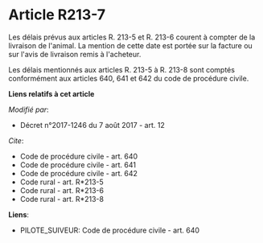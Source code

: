 # Article R213-7

Les délais prévus aux articles R. 213-5 et R. 213-6 courent à compter de la livraison de l'animal. La mention de cette date
est portée sur la facture ou sur l'avis de livraison remis à l'acheteur.

Les délais mentionnés aux articles R. 213-5 à R. 213-8 sont comptés conformément aux articles 640, 641 et 642 du code de
procédure civile.

**Liens relatifs à cet article**

_Modifié par_:

  - Décret n°2017-1246 du 7 août 2017 - art. 12

_Cite_:

  - Code de procédure civile - art. 640
  - Code de procédure civile - art. 641
  - Code de procédure civile - art. 642
  - Code rural - art. R*213-5
  - Code rural - art. R*213-6
  - Code rural - art. R*213-8

**Liens**:

  - PILOTE_SUIVEUR: Code de procédure civile - art. 640
